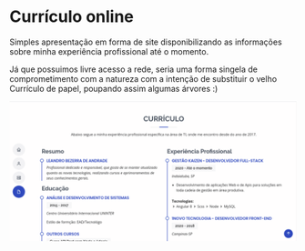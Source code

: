 # Currículo online

Simples apresentação em forma de site disponibilizando as informações sobre minha experiência profissional até o momento.

Já que possuimos livre acesso a rede, seria uma forma singela de comprometimento com a natureza com a intenção de substituir o velho Currículo de papel, poupando assim algumas árvores :)

![](https://github.com/leandrobeandrade/leandrobeandrade.github.io/blob/master/site.png)
